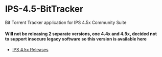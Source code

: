 # IPS-4.5-BitTracker
Bit Torrent Tracker application for IPS 4.5x Community Suite

#### Will not be releasing 2 separate versions, one 4.4x and 4.5x, decided not to support insecure legacy software so this version is available here
- [IPS 4.5x Releases](https://github.com/devCU/IPS-BitTracker)

